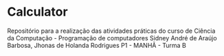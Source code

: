 # Calculator
Repositório para a realização das atividades práticas do curso de Ciência da Computação - Programação de computadores
Sidney André de Araújo Barbosa, Jhonas de Holanda Rodrigues
P1 - MANHÃ - Turma B 



